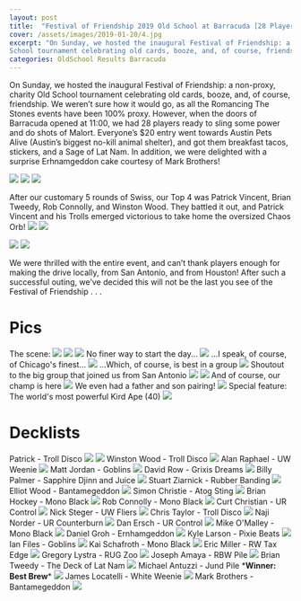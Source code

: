 ```yaml
---
layout: post
title:  "Festival of Friendship 2019 Old School at Barracuda [28 Players]"
cover: /assets/images/2019-01-20/4.jpg
excerpt: "On Sunday, we hosted the inaugural Festival of Friendship: a non-proxy, charity Old
School tournament celebrating old cards, booze, and, of course, friendship."
categories: OldSchool Results Barracuda
---
```


On Sunday, we hosted the inaugural Festival of Friendship: a non-proxy, charity Old School
tournament celebrating old cards, booze, and, of course, friendship. We weren’t sure how it would
go, as all the Romancing The Stones events have been 100% proxy. However, when the doors of
Barracuda opened at 11:00, we had 28 players ready to sling some power and do shots of Malort.
Everyone’s $20 entry went towards Austin Pets Alive (Austin’s biggest no-kill animal shelter),
and got them breakfast tacos, stickers, and a Sage of Lat Nam. In addition, we were delighted with
a surprise Erhnamgeddon cake courtesy of Mark Brothers!

![](/assets/images/2019-01-20/1.jpg)
![](/assets/images/2019-01-20/2.jpg)
![](/assets/images/2019-01-20/3.jpg)

After our customary 5 rounds of Swiss, our Top 4 was Patrick Vincent, Brian Tweedy, Rob Connolly,
and Winston Wood. They battled it out, and Patrick Vincent and his Trolls emerged victorious to
take home the oversized Chaos Orb!
![](/assets/images/2019-01-20/4.jpg)
![](/assets/images/2019-01-20/5.jpg)

![](/assets/images/2019-01-20/standings_jpg)
![](/assets/images/2019-01-/standings_2.jpg)

We were thrilled with the entire event, and can’t thank players enough for making the drive
locally, from San Antonio, and from Houston! After such a successful outing, we’ve decided this
will not be the last you see of the Festival of Friendship . . .

# Pics

The scene:
![](/assets/images/2019-01-20/6.jpg)
![](/assets/images/2019-01-20/7.jpg)
![](/assets/images/2019-01-20/8.jpg)
No finer way to start the day...
![](/assets/images/2019-01-20/9.jpg)
...I speak, of course, of Chicago's finest...
![](/assets/images/2019-01-20/10.jpg)
...Which, of course, is best in a group
![](/assets/images/2019-01-20/1jpg)
Shoutout to the big group that joined us from San Antonio
![](/assets/images/2019-01-20/12.jpg)
![](/assets/images/2019-01-20/13.jpg)
And of course, our champ is here
![](/assets/images/2019-01-20/14.jpg)
We even had a father and son pairing!
![](/assets/images/2019-01-20/15.jpg)
Special feature: The world's most powerful Kird Ape (40)
![](/assets/images/2019-01-20/16.jpg)

# Decklists

Patrick - Troll Disco
![](/assets/images/2019-01-20/deck-1.jpg)
![](/assets/images/2019-01-20/deck-1a.jpg)
Winston Wood - Troll Disco
![](/assets/images/2019-01-20/deck-2jpg)
Alan Raphael - UW Weenie
![](/assets/images/2019-01-20/deck-3.jpg)
Matt Jordan - Goblins
![](/assets/images/2019-01-20/deck-4.jpg)
David Row - Grixis Dreams
![](/assets/images/2019-01-20/deck-5.jpg)
Billy Palmer - Sapphire Djinn and Juice
![](/assets/images/2019-01-20/deck-6.jpg)
Stuart Ziarnick - Rubber Banding
![](/assets/images/2019-01-20/deck-7.jpg)
Elliot Wood - Bantamegeddon
![](/assets/images/2019-01-20/deck-8.jpg)
Simon Christie - Atog Sting
![](/assets/images/2019-01-20/deck-9.jpg)
Brian Hockey - Mono Black
![](/assets/images/2019-01-20/deck-10.jpg)
Rob Connolly - Mono Black
![](/assets/images/2019-01-20/deck-11jpg)
Curt Christian - UR Control
![](/assets/images/2019-01-20/deck-12.jpg)
Nick Steger - UW Fliers
![](/assets/images/2019-01-20/deck-13.jpg)
Chris Taylor - Troll Disco
![](/assets/images/2019-01-20/deck-14.jpg)
Naji Norder - UR Counterburn
![](/assets/images/2019-01-20/deck-15.jpg)
Dan Ersch - UR Control
![](/assets/images/2019-01-20/deck-16.jpg)
Mike O'Malley - Mono Black
![](/assets/images/2019-01-20/deck-17.jpg)
Daniel Groh - Ernhamgeddon
![](/assets/images/2019-01-20/deck-18.jpg)
Kyle Larson - Pixie Beats
![](/assets/images/2019-01-20/deck-19.jpg)
Ian Files - Goblins
![](/assets/images/2019-01-20/deck-20.jpg)
Kai Schafroth - Mono Black
![](/assets/images/2019-01-20/deck-21jpg)
Eric Miller - RW Tax Edge
![](/assets/images/2019-01-20/deck-22.jpg)
Gregory Lystra - RUG Zoo
![](/assets/images/2019-01-20/deck-23.jpg)
Joseph Amaya - RBW Pile
![](/assets/images/2019-01-20/deck-24.jpg)
Brian Tweedy - The Deck of Lat Nam
![](/assets/images/2019-01-20/deck-25.jpg)
Michael Antuzzi - Jund Pile \***Winner: Best Brew**\*
![](/assets/images/2019-01-20/deck-26.jpg)
James Locatelli - White Weenie
![](/assets/images/2019-01-20/deck-27.jpg)
Mark Brothers - Bantamegeddon
![](/assets/images/2019-01-20/deck-28.jpg)
